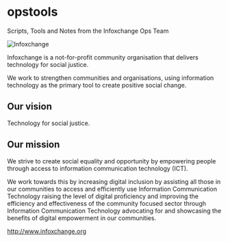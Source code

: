 opstools
========

Scripts, Tools and Notes from the Infoxchange Ops Team




![Infoxchange](http://www.infoxchange.net.au/sites/default/files/logo_0.jpg)

Infoxchange is a not-for-profit community organisation that delivers technology for social justice.

We work to strengthen communities and organisations, using information technology as the primary tool to create positive social change.

Our vision
-----------
Technology for social justice.

Our mission
-----------
We strive to create social equality and opportunity by empowering people through access to information communication technology (ICT).

We work towards this by increasing digital inclusion by assisting all those in our communities to access and efficiently use Information Communication Technology
raising the level of digital proficiency and improving the efficiency and effectiveness of the community focused sector through Information Communication Technology
advocating for and showcasing the benefits of digital empowerment in our communities.

http://www.infoxchange.org
